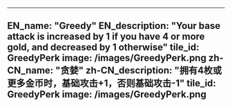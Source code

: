 ---

EN_name: "Greedy"
EN_description: "Your base attack is increased by 1 if you have 4 or more gold, and decreased by 1 otherwise"
tile_id: GreedyPerk
image: /images/GreedyPerk.png
zh-CN_name: "贪婪"
zh-CN_description: "拥有4枚或更多金币时，基础攻击+1，否则基础攻击-1"
tile_id: GreedyPerk
image: /images/GreedyPerk.png
---